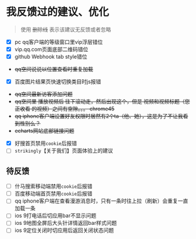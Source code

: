 # 我反馈过的建议、优化

> 使用 ~~删除线~~ 表示该建议无反馈或者忽略

- [x] pc qq客户端的等级窗口里vip浮层错位
- [x] vip.qq.com页面底部二维码错位
- [x] github Webhook tab style错位
- ~~qq空间说说以位置查看时重复加载~~
- [x] 百度图片结果页快速切换类目时js报错
- ~~qq空间最新访客添加问题~~
- ~~qq空间里  播放视频后 往下滚动走，然后出现这个，但是 视频和视频标题（您正收看 的视频）之间有空隙。。。 chrome45~~
- ~~qq iphone客户端设置好友权限时居然有2个ta（他、她），这是为了不让我看到性别么？~~
- ~~echarts网站底部链接问题~~
- [x] 好搜首页禁用`cookie`后报错
- [ ] `strikingly`【关于我们】页面体验上的建议

## 待反馈

- [ ] 什马搜索移动端禁用`cookie`后报错
- [ ] 百度移动端首页禁用`cookie`后报错
- [ ] qq iphone客户端在查看漫游消息时，只有一条时往上拉（刷新）会重复一直加载一条
- [ ] ios 9打电话后切应用bar不显示问题
- [ ] ios 9地图全屏后大头针详情返回bar样式问题
- [ ] ios 9定位关闭时切应用后返回关闭状态问题